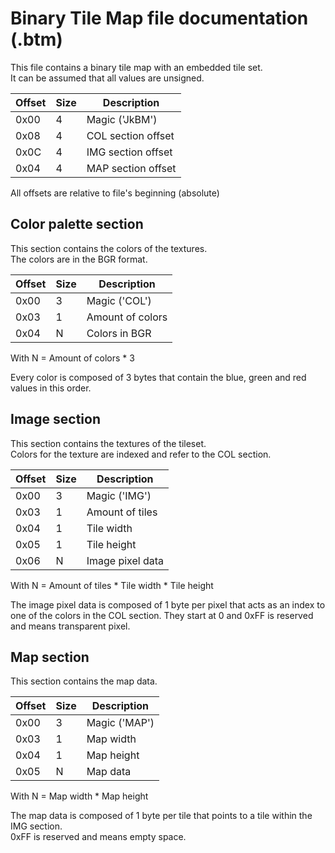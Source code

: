 # Binary Tile Map file documentation (.btm)

This file contains a binary tile map with an embedded tile set.  
It can be assumed that all values are unsigned.

| Offset | Size |     Description     |
|--------|------|---------------------|
| 0x00   | 4    | Magic ('JkBM')      |
| 0x08   | 4    | COL section offset  |
| 0x0C   | 4    | IMG section offset  |
| 0x04   | 4    | MAP section offset  |

All offsets are relative to file's beginning (absolute)

## Color palette section

This section contains the colors of the textures.  
The colors are in the BGR format.

| Offset | Size |     Description     |
|--------|------|---------------------|
| 0x00   | 3    | Magic ('COL')       |
| 0x03   | 1    | Amount of colors    |
| 0x04   | N    | Colors in BGR       |

With N = Amount of colors * 3

Every color is composed of 3 bytes that contain the blue, green and red values in this order.

## Image section

This section contains the textures of the tileset.  
Colors for the texture are indexed and refer to the COL section.

| Offset | Size |     Description     |
|--------|------|---------------------|
| 0x00   | 3    | Magic ('IMG')       |
| 0x03   | 1    | Amount of tiles     |
| 0x04   | 1    | Tile width          |
| 0x05   | 1    | Tile height         |
| 0x06   | N    | Image pixel data    |

With N = Amount of tiles * Tile width * Tile height

The image pixel data is composed of 1 byte per pixel that acts as an index to one of the colors in the COL section. They start at 0 and 0xFF is reserved and means transparent pixel.

## Map section

This section contains the map data.

| Offset | Size |     Description     |
|--------|------|---------------------|
| 0x00   | 3    | Magic ('MAP')       |
| 0x03   | 1    | Map width           |
| 0x04   | 1    | Map height          |
| 0x05   | N    | Map data            |

With N = Map width * Map height

The map data is composed of 1 byte per tile that points to a tile within the IMG section.  
0xFF is reserved and means empty space.